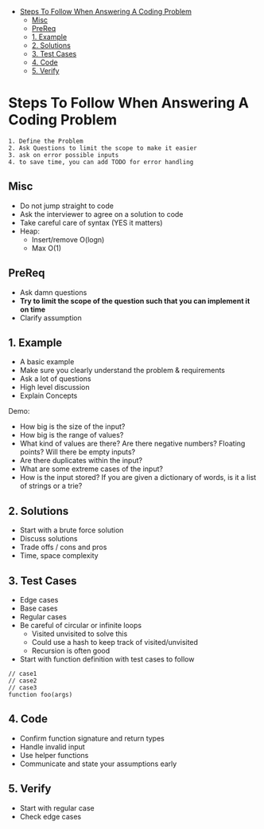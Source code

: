 - [Steps To Follow When Answering A Coding Problem](#steps-to-follow-when-answering-a-coding-problem)
  - [Misc](#misc)
  - [PreReq](#prereq)
  - [1. Example](#1-example)
  - [2. Solutions](#2-solutions)
  - [3. Test Cases](#3-test-cases)
  - [4. Code](#4-code)
  - [5. Verify](#5-verify)

# Steps To Follow When Answering A Coding Problem 

```
1. Define the Problem
2. Ask Questions to limit the scope to make it easier
3. ask on error possible inputs
4. to save time, you can add TODO for error handling
```

## Misc

- Do not jump straight to code
- Ask the interviewer to agree on a solution to code
- Take careful care of syntax (YES it matters)
- Heap: 
  - Insert/remove O(logn)
  - Max O(1) 

## PreReq

- Ask damn questions
- **Try to limit the scope of the question such that you can implement it on time**
- Clarify assumption

## 1. Example

- A basic example
- Make sure you clearly understand the problem & requirements
- Ask a lot of questions
- High level discussion
- Explain Concepts

Demo:
- How big is the size of the input?
- How big is the range of values?
- What kind of values are there? Are there negative numbers? Floating points?
  Will there be empty inputs?
- Are there duplicates within the input?
- What are some extreme cases of the input?
- How is the input stored? If you are given a dictionary of words, is it a list
  of strings or a trie?
  
## 2. Solutions 

- Start with a brute force solution
- Discuss solutions
- Trade offs / cons and pros 
- Time, space complexity

## 3. Test Cases 

- Edge cases
- Base cases 
- Regular cases 
- Be careful of circular or infinite loops 
  - Visited unvisited to solve this
  - Could use a hash to keep track of visited/unvisited
  - Recursion is often good
- Start with function definition with test cases to follow 
```
// case1
// case2 
// case3 
function foo(args)
```

## 4. Code

- Confirm function signature and return types
- Handle invalid input
- Use helper functions
- Communicate and state your assumptions early 

## 5. Verify 

- Start with regular case
- Check edge cases
